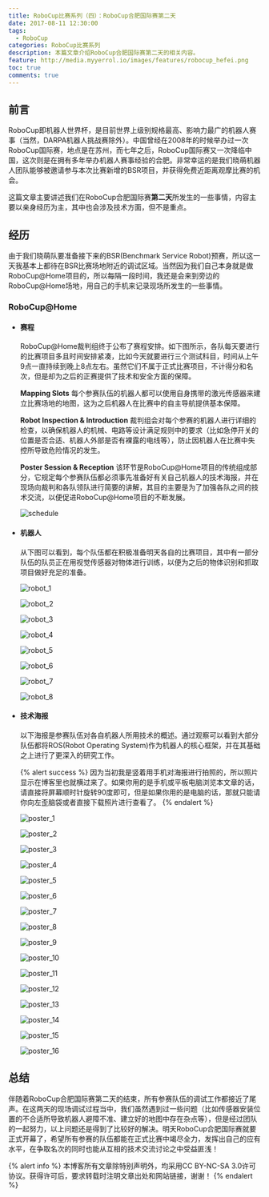 ```yaml
---
title: RoboCup比赛系列（四）：RoboCup合肥国际赛第二天
date: 2017-08-11 12:30:00
tags:
  - RoboCup
categories: RoboCup比赛系列
description: 本篇文章介绍RoboCup合肥国际赛第二天的相关内容。
feature: http://media.myyerrol.io/images/features/robocup_hefei.png
toc: true
comments: true
---
```


## 前言

RoboCup即机器人世界杯，是目前世界上级别规格最高、影响力最广的机器人赛事（当然，DARPA机器人挑战赛除外）。中国曾经在2008年的时候举办过一次RoboCup国际赛，地点是在苏州，而七年之后，RoboCup国际赛又一次降临中国，这次则是在拥有多年举办机器人赛事经验的合肥。非常幸运的是我们晓萌机器人团队能够被邀请参与本次比赛新增的BSR项目，并获得免费近距离观摩比赛的机会。

这篇文章主要讲述我们在RoboCup合肥国际赛**第二天**所发生的一些事情，内容主要以亲身经历为主，其中也会涉及技术方面，但不是重点。

<!--more-->

## 经历

由于我们晓萌队要准备接下来的BSR(Benchmark Service Robot)预赛，所以这一天我基本上都待在BSR比赛场地附近的调试区域。当然因为我们自己本身就是做RoboCup@Home项目的，所以每隔一段时间，我还是会来到旁边的RoboCup@Home场地，用自己的手机来记录现场所发生的一些事情。

### RoboCup@Home

- #### 赛程

  RoboCup@Home裁判组终于公布了赛程安排。如下图所示，各队每天要进行的比赛项目多且时间安排紧凑，比如今天就要进行三个测试科目，时间从上午9点一直持续到晚上8点左右。虽然它们不属于正式比赛项目，不计得分和名次，但是却为之后的正赛提供了技术和安全方面的保障。

  **Mapping Slots**
  每个参赛队伍的机器人都可以使用自身携带的激光传感器来建立比赛场地的地图，这为之后机器人在比赛中的自主导航提供基本保障。

  **Robot Inspection & Introduction**
  裁判组会对每个参赛的机器人进行详细的检查，以确保机器人的机械、电路等设计满足规则中的要求（比如急停开关的位置是否合适、机器人外部是否有裸露的电线等），防止因机器人在比赛中失控所导致危险情况的发生。

  **Poster Session & Reception**
  该环节是RoboCup@Home项目的传统组成部分，它规定每个参赛队伍都必须事先准备好有关自己机器人的技术海报，并在现场向裁判和各队领队进行简要的讲解，其目的主要是为了加强各队之间的技术交流，以便促进RoboCup@Home项目的不断发展。

  ![schedule](http://media.myyerrol.io/images/robocup/hefei/day_2/robocup@home/schedule/schedule.jpg)

- #### 机器人

  从下图可以看到，每个队伍都在积极准备明天各自的比赛项目，其中有一部分队伍的队员正在用视觉传感器对物体进行训练，以便为之后的物体识别和抓取项目做好充足的准备。

  ![robot_1](http://media.myyerrol.io/images/robocup/hefei/day_2/robocup@home/robot/robot_1.jpg)

  ![robot_2](http://media.myyerrol.io/images/robocup/hefei/day_2/robocup@home/robot/robot_2.jpg)

  ![robot_3](http://media.myyerrol.io/images/robocup/hefei/day_2/robocup@home/robot/robot_3.jpg)

  ![robot_4](http://media.myyerrol.io/images/robocup/hefei/day_2/robocup@home/robot/robot_4.jpg)

  ![robot_5](http://media.myyerrol.io/images/robocup/hefei/day_2/robocup@home/robot/robot_5.jpg)

  ![robot_6](http://media.myyerrol.io/images/robocup/hefei/day_2/robocup@home/robot/robot_6.jpg)

  ![robot_7](http://media.myyerrol.io/images/robocup/hefei/day_2/robocup@home/robot/robot_7.jpg)

  ![robot_8](http://media.myyerrol.io/images/robocup/hefei/day_2/robocup@home/robot/robot_8.jpg)

- #### 技术海报

  以下海报是参赛队伍对各自机器人所用技术的概述。通过观察可以看到大部分队伍都将ROS(Robot Operating System)作为机器人的核心框架，并在其基础之上进行了更深入的研究工作。

  {% alert success %}
  因为当初我是竖着用手机对海报进行拍照的，所以照片显示在博客里也就横过来了。如果你用的是手机或平板电脑浏览本文章的话，请直接将屏幕顺时针旋转90度即可，但是如果你用的是电脑的话，那就只能请你向左歪脑袋或者直接下载照片进行查看了。
  {% endalert %}

  ![poster_1](http://media.myyerrol.io/images/robocup/hefei/day_2/robocup@home/poster/poster_1.jpg)

  ![poster_2](http://media.myyerrol.io/images/robocup/hefei/day_2/robocup@home/poster/poster_2.jpg)

  ![poster_3](http://media.myyerrol.io/images/robocup/hefei/day_2/robocup@home/poster/poster_3.jpg)

  ![poster_4](http://media.myyerrol.io/images/robocup/hefei/day_2/robocup@home/poster/poster_4.jpg)

  ![poster_5](http://media.myyerrol.io/images/robocup/hefei/day_2/robocup@home/poster/poster_5.jpg)

  ![poster_6](http://media.myyerrol.io/images/robocup/hefei/day_2/robocup@home/poster/poster_6.jpg)

  ![poster_7](http://media.myyerrol.io/images/robocup/hefei/day_2/robocup@home/poster/poster_7.jpg)

  ![poster_8](http://media.myyerrol.io/images/robocup/hefei/day_2/robocup@home/poster/poster_8.jpg)

  ![poster_9](http://media.myyerrol.io/images/robocup/hefei/day_2/robocup@home/poster/poster_9.jpg)

  ![poster_10](http://media.myyerrol.io/images/robocup/hefei/day_2/robocup@home/poster/poster_10.jpg)

  ![poster_11](http://media.myyerrol.io/images/robocup/hefei/day_2/robocup@home/poster/poster_11.jpg)

  ![poster_12](http://media.myyerrol.io/images/robocup/hefei/day_2/robocup@home/poster/poster_12.jpg)

  ![poster_13](http://media.myyerrol.io/images/robocup/hefei/day_2/robocup@home/poster/poster_13.jpg)

  ![poster_14](http://media.myyerrol.io/images/robocup/hefei/day_2/robocup@home/poster/poster_14.jpg)

  ![poster_15](http://media.myyerrol.io/images/robocup/hefei/day_2/robocup@home/poster/poster_15.jpg)

  ![poster_16](http://media.myyerrol.io/images/robocup/hefei/day_2/robocup@home/poster/poster_16.jpg)

## 总结

伴随着RoboCup合肥国际赛第二天的结束，所有参赛队伍的调试工作都接近了尾声。在这两天的现场调试过程当中，我们虽然遇到过一些问题（比如传感器安装位置的不合适所导致机器人避障不准、建立好的地图中存在杂点等），但是经过团队的一起努力，以上问题还是得到了比较好的解决。明天RoboCup合肥国际赛就要正式开幕了，希望所有参赛的队伍都能在正式比赛中竭尽全力，发挥出自己的应有水平，在争取名次的同时也能从互相的技术交流讨论之中受益匪浅！

{% alert info %}
本博客所有文章除特别声明外，均采用CC BY-NC-SA 3.0许可协议。获得许可后，要求转载时注明文章出处和网站链接，谢谢！
{% endalert %}
